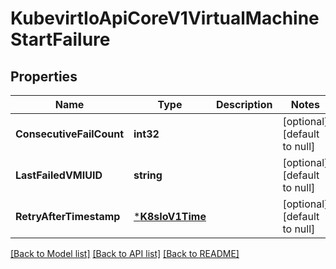 # KubevirtIoApiCoreV1VirtualMachineStartFailure

## Properties
Name | Type | Description | Notes
------------ | ------------- | ------------- | -------------
**ConsecutiveFailCount** | **int32** |  | [optional] [default to null]
**LastFailedVMIUID** | **string** |  | [optional] [default to null]
**RetryAfterTimestamp** | [***K8sIoV1Time**](k8s.io.v1.Time.md) |  | [optional] [default to null]

[[Back to Model list]](../README.md#documentation-for-models) [[Back to API list]](../README.md#documentation-for-api-endpoints) [[Back to README]](../README.md)


